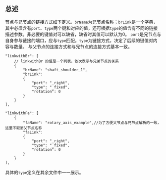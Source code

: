#

## 总述

节点与兄节点的链接方式如下定义。`brName`为兄节点名称；`brLink`是一个字典，其中必须含有`port`、`type`两个键和对应的值，还可根据`type`的值含有不同的链接描述参数。非必要的键值对可以缺省，缺省时其值可以默认为0。
`port`是兄节点与自身参与链接的端口，应与`type`匹配。`type`为链接方式，决定了后续的键值对内容与数量。
与父节点的连接方式和与兄节点的连接方式基本一致。

```jsonc
"linkwithBr": [
    // linkwithBr 的值是一个列表，依次表示与兄弟节点的关系
    {
        "brName": "shaft_shoulder_1",
        "brLink": 
        {
            "port": "_right",
            "type": "_fixed",
            "rotation": 0
        }
    }
],
```

```jsonc
"linkwithFa": [
    {
        "faName": "rotary_axis_example",//为了方便父节点与兄节点解析的一致，这里不取消父节点名称
        "faLink": 
        {
            "port": "_right",
            "type": "_fixed",
            "rotation": 0
        }
    }
],
```

具体的`type`定义在其余文件中一一展示。
